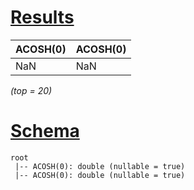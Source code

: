 # [Results](#tab/results)

|ACOSH(0)|ACOSH(0)|
|--------|--------|
|NaN     |NaN     |

_(top = 20)_

# [Schema](#tab/schema)

```shell
root
 |-- ACOSH(0): double (nullable = true)
 |-- ACOSH(0): double (nullable = true)

```
